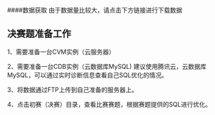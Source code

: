 ####数据获取
由于数据量比较大，请点击下方链接进行下载数据


## 决赛题准备工作
1、需要准备一台CVM实例（云服务器）

2、需要准备一台CDB实例（云数据库MySQL) 建议使用腾讯云，云数据库MySQL，可以通过实时诊断信息查看自己SQL优化的情况。

3、将数据通过FTP上传到自己准备的服务器上。

4、点击初赛（决赛）目录，查看比赛赛题，根据赛题提供的SQL进行优化。